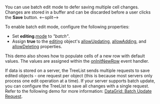 You can use batch edit mode to defer saving multiple cell changes. Changes are stored in a buffer and can be discarded before a user clicks the **Save** button.
<--split-->

To enable batch edit mode, configure the following properties:

* Set **editing**.[mode](/Documentation/ApiReference/UI_Components/dxTreeList/Configuration/editing/#mode) to *"batch"*.
* Assign **true**  to the [editing](/Documentation/ApiReference/UI_Components/dxTreeList/Configuration/editing/#mode) object's [allowUpdating](/Documentation/ApiReference/UI_Components/dxTreeList/Configuration/editing/#allowUpdating), [allowAdding](/Documentation/ApiReference/UI_Components/dxTreeList/Configuration/editing/#allowAdding), and [allowDeleting](/Documentation/ApiReference/UI_Components/dxTreeList/Configuration/editing/#allowDeleting) properties.

This demo also shows how to populate cells of a new row with default values. The values are assigned within the [onInitNewRow](/Documentation/ApiReference/UI_Components/dxTreeList/Configuration/#onInitNewRow) event handler.

If data is stored on a server, the TreeList sends multiple requests to save edited objects - one request per object (this is because most servers only process one edit operation at a time). If your server supports batch update, you can configure the TreeList to save all changes with a single request. Refer to the following demo for more information: [DataGrid: Batch Update Request](https://js.devexpress.com/Demos/WidgetsGallery/Demo/DataGrid/BatchUpdateRequest/).
